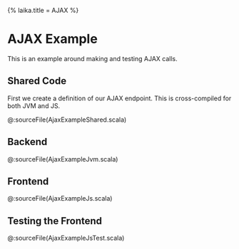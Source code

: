 {% laika.title = AJAX %}

AJAX Example
============

This is an example around making and testing AJAX calls.

## Shared Code

First we create a definition of our AJAX endpoint. This is cross-compiled for both JVM and JS.

@:sourceFile(AjaxExampleShared.scala)

## Backend

@:sourceFile(AjaxExampleJvm.scala)

## Frontend

@:sourceFile(AjaxExampleJs.scala)

## Testing the Frontend

@:sourceFile(AjaxExampleJsTest.scala)
